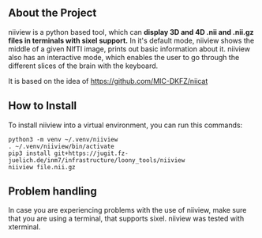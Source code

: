 ## About the Project

niiview is a python based tool, which can **display 3D and 4D .nii and .nii.gz 
files in terminals with sixel support.** In it's default mode, niiview shows the 
middle of a given NIfTI image, prints out basic information about it. 
niiview also has an interactive mode, which enables the user to go through the 
different slices of the brain with the keyboard.

It is based on the idea of https://github.com/MIC-DKFZ/niicat

## How to Install

To install niiview into a virtual environment, you can run this commands:
```
python3 -m venv ~/.venv/niiview
. ~/.venv/niiview/bin/activate
pip3 install git+https://jugit.fz-juelich.de/inm7/infrastructure/loony_tools/niiview
niiview file.nii.gz
```

## Problem handling

In case you are experiencing problems with the use of niiview, make sure that you
are using a terminal, that supports sixel.
niiview was tested with xterminal.